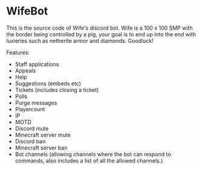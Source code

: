 # WifeBot
This is the source code of Wife's discord bot. Wife is a 100 x 100 SMP with the border being controlled by a pig, your goal is to end up into the end with luxieries such as netherite armor and diamonds. Goodluck! 

Features:
- Staff applications
- Appeals
- Help
- Suggestions (embeds etc)
- Tickets (includes closing a ticket)
- Polls
- Purge messages
- Playercount
- IP
- MOTD
- Discord mute
- Minecraft server mute
- Discord ban
- Minecraft server ban
- Bot channels (allowing channels where the bot can respond to commands, also includes a list of all the allowed channels.)

  
